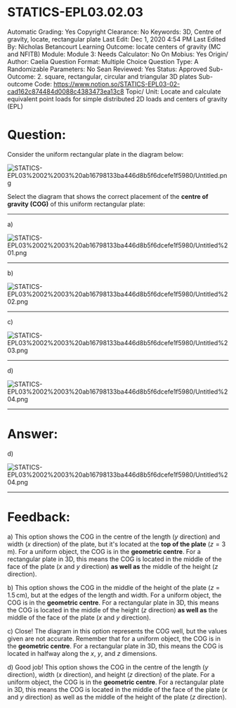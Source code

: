 # STATICS-EPL03.02.03

Automatic Grading: Yes
Copyright Clearance: No
Keywords: 3D, Centre of gravity, locate, rectangular plate
Last Edit: Dec 1, 2020 4:54 PM
Last Edited By: Nicholas Betancourt
Learning Outcome: locate centers of gravity (MC and NFITB)
Module: Module 3:
Needs Calculator: No
On Mobius: Yes
Origin/ Author: Caelia
Question Format: Multiple Choice
Question Type: A
Randomizable Parameters: No
Sean Reviewed: Yes
Status: Approved
Sub-Outcome: 2. square, rectangular, circular and triangular 3D plates
Sub-outcome Code: https://www.notion.so/STATICS-EPL03-02-cad162c874484d0088c4383473ea13c8
Topic/ Unit: Locate and calculate equivalent point loads for simple distributed 2D loads and centers of gravity (EPL)

# Question:

Consider the uniform rectangular plate in the diagram below:

![STATICS-EPL03%2002%2003%20ab16798133ba446d8b5f6dcefe1f5980/Untitled.png](STATICS-EPL03%2002%2003%20ab16798133ba446d8b5f6dcefe1f5980/Untitled.png)

Select the diagram that shows the correct placement of the **centre of gravity (COG)** of this uniform rectangular plate:

---

a)

![STATICS-EPL03%2002%2003%20ab16798133ba446d8b5f6dcefe1f5980/Untitled%201.png](STATICS-EPL03%2002%2003%20ab16798133ba446d8b5f6dcefe1f5980/Untitled%201.png)

---

b)

![STATICS-EPL03%2002%2003%20ab16798133ba446d8b5f6dcefe1f5980/Untitled%202.png](STATICS-EPL03%2002%2003%20ab16798133ba446d8b5f6dcefe1f5980/Untitled%202.png)

---

c)

![STATICS-EPL03%2002%2003%20ab16798133ba446d8b5f6dcefe1f5980/Untitled%203.png](STATICS-EPL03%2002%2003%20ab16798133ba446d8b5f6dcefe1f5980/Untitled%203.png)

---

d)

![STATICS-EPL03%2002%2003%20ab16798133ba446d8b5f6dcefe1f5980/Untitled%204.png](STATICS-EPL03%2002%2003%20ab16798133ba446d8b5f6dcefe1f5980/Untitled%204.png)

---

# Answer:

d)

![STATICS-EPL03%2002%2003%20ab16798133ba446d8b5f6dcefe1f5980/Untitled%204.png](STATICS-EPL03%2002%2003%20ab16798133ba446d8b5f6dcefe1f5980/Untitled%204.png)

---

# Feedback:

a) This option shows the COG in the centre of the length ($y$ direction) and width ($x$ direction) of the plate, but it's located at the **top of the plate** ($z=3\,\mathrm{m}$). For a uniform object, the COG is in the **geometric centre**. For a rectangular plate in 3D, this means the COG is located in the middle of the face of the plate ($x$ and $y$ direction) **as well as** the middle of the height ($z$ direction). 

b) This option shows the COG in the middle of the height of the plate ($z=1.5\,\mathrm{cm}$), but at the edges of the length and width. For a uniform object, the COG is in the **geometric centre**. For a rectangular plate in 3D, this means the COG is located in the middle of the height ($z$ direction) **as well as** the middle of the face of the plate ($x$ and $y$ direction). 

c) Close! The diagram in this option represents the COG well, but the values given are not accurate. Remember that for a uniform object, the COG is in the **geometric centre**. For a rectangular plate in 3D, this means the COG is located in halfway along the $x$, $y$, and $z$ dimensions. 

d) Good job! This option shows the COG in the centre of the length ($y$ direction), width ($x$ direction), and height ($z$ direction) of the plate. For a uniform object, the COG is in the **geometric centre**. For a rectangular plate in 3D, this means the COG is located in the middle of the face of the plate ($x$ and $y$ direction) as well as the middle of the height of the plate ($z$ direction).